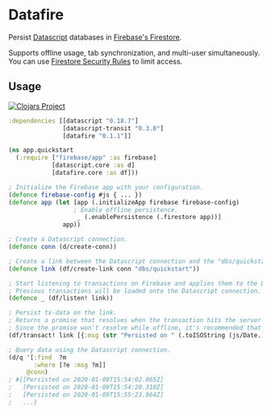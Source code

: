 # Datafire

Persist [Datascript](https://github.com/tonsky/datascript) databases in [Firebase's Firestore](https://firebase.google.com/docs/firestore).

Supports offline usage, tab synchronization, and multi-user simultaneously.
You can use [Firestore Security Rules](https://firebase.google.com/docs/firestore/security/get-started) to limit access.

## Usage
[![Clojars Project](https://img.shields.io/clojars/v/datafire.svg)](https://clojars.org/datafire)

```Clojure
:dependencies [[datascript "0.18.7"]
               [datascript-transit "0.3.0"]
               [datafire "0.1.1"]]
```

```Clojure
(ns app.quickstart
  (:require ["firebase/app" :as firebase]
            [datascript.core :as d]
            [datafire.core :as df]))

; Initialize the Firebase app with your configuration.
(defonce firebase-config #js { ... })
(defonce app (let [app (.initializeApp firebase firebase-config)
                  ; Enable offline persistence.
                   _ (.enablePersistence (.firestore app))]
               app))

; Create a Datascript connection.
(defonce conn (d/create-conn))

; Create a link between the Datascript connection and the "dbs/quickstart" Firestore document path.
(defonce link (df/create-link conn "dbs/quickstart"))

; Start listening to transactions on Firebase and applies them to the Datascript connection.
; Previous transactions will be loaded onto the Datascript connection.
(defonce _ (df/listen! link))

; Persist tx-data on the link.
; Returns a promise that resolves when the transaction hits the server.
; Since the promise won't resolve while offline, it's recommended that you never wait for it.
(df/transact! link [{:msg (str "Persisted on " (.toISOString (js/Date.)))}])

; Query data using the Datascript connection.
(d/q '[:find  ?m
       :where [?e :msg ?m]]
     @conn)
; #{[Persisted on 2020-01-09T15:54:02.065Z] 
;   [Persisted on 2020-01-09T15:54:20.310Z] 
;   [Persisted on 2020-01-09T15:55:23.964Z] 
;   ...}
```